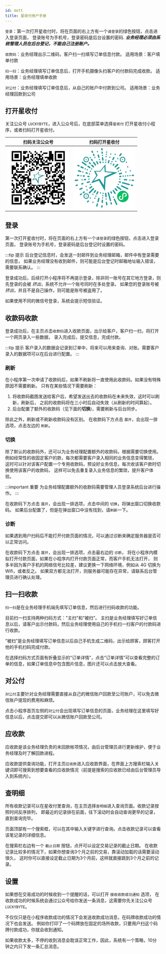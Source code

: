 ```yaml
---
id: mott
title: 星收付用户手册
---
```


`登录`：第一次打开星收付时，将在页面的右上方有一个`请登录`的绿色按钮，点击进入登录页面， 登录账号为手机号，登录密码是后台设置的密码.
***业务经理必须由系统管理人员在后台登记，不能自己注册账户。***

`收款码`：业务经理出示二维码，客户扫一扫填写订单信息付款。
适用场景：客户填单付款

`扫一扫`：业务经理填写订单信息后，打开手机摄像头扫客户的付款码完成收款。
适用场景：业务经理填单收款

`对公付`：业务经理填写订单信息后，从自己的账户中付款到公司。
适用场景：业务经理回款到公司

## 打开星收付

关注公众号 `LUCKYBYTE`，进入公众号后，在底部菜单选择`星收付`
打开星收付小程序，或者扫码打开星收付。

  扫码关注公众号             |  扫码打开星收付
:-------------------------:|:-------------------------:
<img src='/img/weixin/gzh.jpg' width='200' title='公众号' alt='公众号二维码' /> | <img src='/img/weixin/mott.jpg' width='200' title='星收付' alt='小程序码' />

## 登录

第一次打开星收付时，将在页面的右上方有一个`请登录`的绿色按钮，点击进入登录页面，
登录账号为手机号，登录密码是后台登记时设置的密码。

:::tip 提示
后台登记信息时，会发送一封邮件到业务经理邮箱，邮件中有登录需要的信息，
如果业务经理没有收到邮件，则可能是后台登记时邮箱地址输入错误，需要联系确认。
:::

登录成功后，后续打开小程序将不再提示登录，除非同一账号在其它地方登录，则先登录的会被
_挤出_，系统不允许一个账号同时在多处登录。
如果您的登录账号被 _挤出_，并且不是自己操作，则可能是账号被盗用了。

如果使用不同的微信号登录，系统会提示短信验证。

## 收款码收款

登录成功后，在主页点击`收款码`进入收款页面，出示给客户，客户扫一扫，将打开一个网页录入一些数据，
录入完成后，提交信息，完成付款。

:::tip 提示
客户录入的数据会记录到订单中，将来可以用来查询、对账。需要客户录入的数据项可以在后台进行配置。
:::

### 刷新

在小程序第一次申请了收款码后，如果不刷新将一直使用此收款码，如果没有特殊原因不需要刷新。
只有在某些情况下需要刷新：

1. 将收款码截图发送给客户后，希望发送出去的收款码在未来失效，这时可以刷新，刷新后，
之前的收款码将在三小时后自动失效（从刷新的时间算起）。
1. 后台配置了额外的收款码（见下面的**切换**)，需要刷新与后台同步。

除此之外，刷新或不刷新收款码没有区别。
在收款码下方点击 `展开`，会出现一排选项，点击左边的 `刷新`。

### 切换

除了默认的收款码外，还可以为业务经理配置额外的收款码，根据需要切换使用。
例如经常性的收固定客户的款，每次都需要客户录入相同的业务信息变得繁琐，
这时可以针对该客户配置一个专用收款码，预设好业务信息，每次收该客户款时切换使用该客户的收款码，
这样可以免去重复录入业务信息的繁琐，提升客户体验。

:::important 重要
为业务经理配置额外的收款码需要管理人员登录系统后台进行操作。
:::

在收款码下方点击 `展开`，会出现一排选项，点击中间的 `切换`，将弹出窗口切换收款码。
如果后台配置了，但是在弹出窗口中没有找到，请`刷新`一下。

### 诊断

如果遇到用户扫码后不能打开付款页面的情况，可以通过诊断来确定服务器是否可以正常访问。

在收款码下方点击 `展开`，会出现一排选项，点击最右边的 `诊断`，
将在小程序内模拟打开付款页面，如果在小程序内打开付款页面正常，而客户手机无法打开，
则多半因为客户手机的网络信号比较差，建议更换一下网络环境，例如从 4G 切换为 Wifi，或者反之。
如果双方都无法打开，则服务器可能存在异常，请联系后台管理员进行确认处理。

## 扫一扫收款

`扫一扫`是在业务经理手机端先填写订单信息，然后进行扫码收款的功能。

目前扫一扫支持两种扫码方式："主扫"和“被扫”。
主扫是业务经理填写好订单信息以后，请客户出示付款码，然后业务经理使用自己的手机扫一扫客户的付款码进行收款。

“被扫”是业务经理填写订单信息以后自己手机生成二维码，出示给顾客，顾客打开他的手机扫码完成付款。

在选择扫码方式页面有折叠显示的“订单详情”，点击“订单详情”可以查看完整的订单的信息，如果订单信息中包含图片信息，图片还可以点击放大查看。

## 对公付

`对公付`主要针对业务经理需要直接从自己的微信账户回款至公司账户，可以免去微信账户提现的费用和麻烦。

点击小程序首页左侧的`对公付`会出现填写订单信息的页面，业务经理在这里填写好信息以后，点击提交即可以从微信账户回款至公司。

## 应收款

应收款是该业务经理负责的未回款帐项情况，由后台管理员进行更新维护，便于业务经理及时了解回款进程。

应收款提供查询功能，打开主页`应收款`进入应收款界面，在界面上方搜索栏输入关键词即可搜索到想要查看的应收款情况（前提是搜索的应收款已经由后台管理员导入到系统内）。

## 查明细

所有收款记录可以在星收付里查询，在主页选择`查明细`进入查询页面。收款记录按照时间反序排列，
即最近的记录排在前面，往下滚动时会自动查询更早的记录，直到查询完毕。

页面顶部有一个搜索框，可以在其中输入关键字进行查询。点击收款记录可以查看该笔记录的详细信息。

在搜索栏右边有一个 `截止日期` 按钮，点开可以设定交易记录的截止日期。
在收款记录比较多的情况下，如果你想查询3个月之前的交易，靠滚动加载的话需要滚动很久，
这时你可以直接设定截止日期为3个月前，这样就直接跳到3个月之前的记录。


## 设置

如果想在交易成功的时候收到一个提醒的话，可以打开 `接收收款成功通知` 选项，
在收款成功的时候系统会通过公众号给你发送一条消息，这需要你先关注公众号 `LUCKYBYTE`。

不仅仅只是在小程序收款成功的情况下会发送收款成功消息，在码牌收款成功的情况下也会发送。
例如你打印了一个码牌放在固定的场所收款，只要用户扫这个码牌付款成功，你就会收到通知。

如果收款太多，不停的收到消息会耽误正常工作，因此，系统有一个策略，10分钟之内只下发一条汇总消息。
